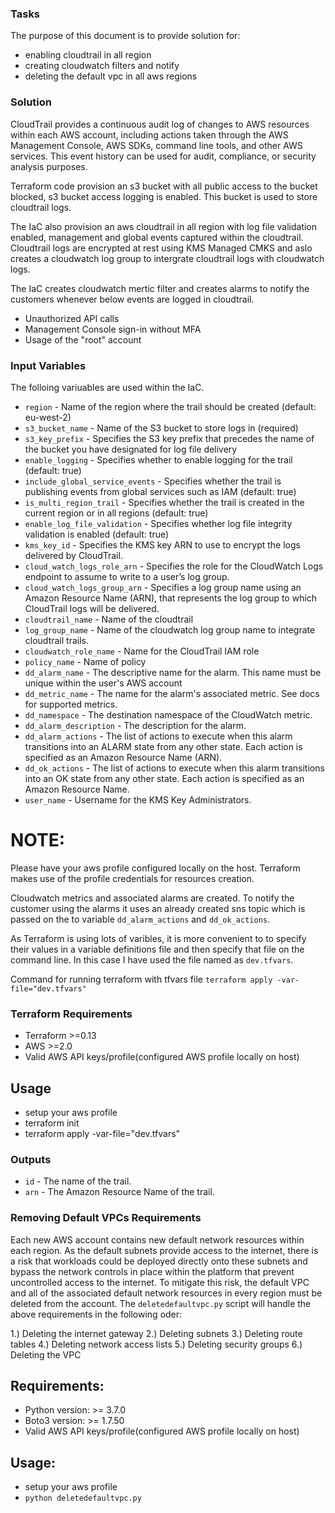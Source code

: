 ### Tasks

The purpose of this document is to provide solution for:
- enabling cloudtrail in all region
- creating cloudwatch filters and notify
- deleting the default vpc in all aws regions

### Solution

CloudTrail provides a continuous audit log of changes to AWS resources within each AWS account, including actions taken through the AWS Management Console, AWS SDKs, command line tools, and other AWS services. This event history can be used for audit, compliance, or security analysis purposes.

Terraform code provision an s3 bucket with all public access to the bucket blocked, s3 bucket access logging is enabled. This bucket is used to store cloudtrail logs.

The IaC also provision an aws cloudtrail in all region with log file validation enabled, management and global events captured within the cloudtrail. Cloudtrail logs are encrypted at rest using KMS Managed CMKS and aslo creates a cloudwatch log group to intergrate cloudtrail logs with cloudwatch logs.

The IaC creates cloudwatch mertic filter and creates alarms to notify the customers whenever below events are logged in cloudtrail.
- Unauthorized API calls
- Management Console sign-in without MFA
- Usage of the "root" account
 
### Input Variables
The folloing variuables are used within the IaC.

- `region` - Name of the region where the trail should be created (default: eu-west-2)
- `s3_bucket_name` - Name of the S3 bucket to store logs in (required)
- `s3_key_prefix` - Specifies the S3 key prefix that precedes the name of the bucket you have designated for log file delivery
- `enable_logging` - Specifies whether to enable logging for the trail (default: true)
- `include_global_service_events` - Specifies whether the trail is publishing events from global services such as IAM (default: true)
- `is_multi_region_trail` - Specifies whether the trail is created in the current region or in all regions (default: true)
- `enable_log_file_validation` - Specifies whether log file integrity validation is enabled (default: true)
- `kms_key_id` - Specifies the KMS key ARN to use to encrypt the logs delivered by CloudTrail.
- `cloud_watch_logs_role_arn` - Specifies the role for the CloudWatch Logs endpoint to assume to write to a user’s log group.
- `cloud_watch_logs_group_arn` - Specifies a log group name using an Amazon Resource Name (ARN), that represents the log group to which CloudTrail logs will be delivered.
- `cloudtrail_name` - Name of the cloudtrail
- `log_group_name`  - Name of the cloudwatch log group name to integrate cloudtrail trails.
- `cloudwatch_role_name` - Name for the CloudTrail IAM role
- `policy_name` - Name of policy 
- `dd_alarm_name` - The descriptive name for the alarm. This name must be unique within the user's AWS account
- `dd_metric_name` - The name for the alarm's associated metric. See docs for supported metrics.
- `dd_namespace` - The destination namespace of the CloudWatch metric.
- `dd_alarm_description` - The description for the alarm.
- `dd_alarm_actions` - The list of actions to execute when this alarm transitions into an ALARM state from any other state. Each action is specified as an Amazon Resource Name (ARN).
- `dd_ok_actions` - The list of actions to execute when this alarm transitions into an OK state from any other state. Each action is specified as an Amazon Resource Name.
- `user_name` - Username for the KMS Key Administrators.

# NOTE: 
Please have your aws profile configured locally on the host. Terraform makes use of the profile credentials for resources creation.

Cloudwatch metrics and associated alarms are created. To notify the customer using the alarms it uses an already created sns topic which is passed on the to variable `dd_alarm_actions` and `dd_ok_actions`.

As Terraform is using lots of varibles, it is more convenient to to specify their values in a variable definitions file and then specify that file on the command line. In this case
I have used the file named as `dev.tfvars`.

Command for running terraform with tfvars file
`terraform apply -var-file="dev.tfvars"`

### Terraform Requirements
 - Terraform >=0.13
 - AWS       >=2.0
 - Valid AWS API keys/profile(configured AWS profile locally on host)

## Usage
- setup your aws profile
- terraform init
- terraform apply -var-file="dev.tfvars"

### Outputs
- `id` - The name of the trail.
- `arn` - The Amazon Resource Name of the trail.

### Removing Default VPCs Requirements

Each new AWS account contains new default network resources within each region. As the default subnets provide access to the internet, there is a risk that workloads could be deployed directly onto these subnets and bypass the network controls in place within the platform that prevent uncontrolled access to the internet. To mitigate this risk, the default VPC and all of the associated default network resources in every region must be deleted from the account. 
The `deletedefaultvpc.py` script will handle the above requirements in the following oder:

  1.) Deleting the internet gateway
  2.) Deleting subnets
  3.) Deleting route tables
  4.) Deleting network access lists
  5.) Deleting security groups
  6.) Deleting the VPC 

## Requirements:
- Python version: >= 3.7.0
- Boto3 version: >= 1.7.50
- Valid AWS API keys/profile(configured AWS profile locally on host)

## Usage:
- setup your aws profile
- `python deletedefaultvpc.py`

